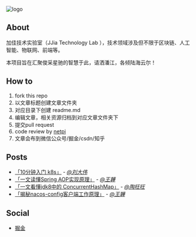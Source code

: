 ![logo](./jiajia-brain.jpg)

## About

加佳技术实验室（JJia Technology Lab ），技术领域涉及但不限于区块链、人工智能、物联网、前端等。

本项目旨在汇聚俊采星驰的智慧于此，请洒潘江，各倾陆海云尔！

## How to
1. fork this repo
2. 以文章标题创建文章文件夹
3. 对应目录下创建 readme.md
4. 编辑文章，相关资源归档到对应文章文件夹下
5. 提交pull request
6. code review by [netpi](https://github.com/netpi)
7. 文章会布到微信公众号/掘金/csdn/知乎

## Posts

* [「10分钟入门 k8s」](./十分钟入门k8s) - *[@刘大伟](https://github.com/liulang491)*
* [「一文读懂Spring AOP实现原理」](./Spring%20AOP实现原理) - *[@王韡](https://github.com/jimmywang1994)*
* [「一文看懂jdk8中的 ConcurrentHashMap」](./一文看懂jdk8中的%20ConcurrentHashMap) - *[@陶旺旺](https://github.com/Aurora-Borealis1)*
* [「揭秘nacos-config客户端工作原理」](./揭秘nacos-config客户端工作原理) - *[@王韡](https://github.com/jimmywang1994)*


## Social
* [掘金](https://juejin.im/user/1512541194828205)